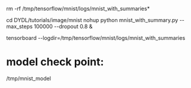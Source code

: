 rm -rf /tmp/tensorflow/mnist/logs/mnist_with_summaries*

cd DYDL/tutorials/image/mnist
nohup python mnist_with_summary.py --max_steps 100000 --dropout 0.8 &

tensorboard --logdir=/tmp/tensorflow/mnist/logs/mnist_with_summaries

# model check point:
/tmp/mnist_model

